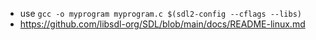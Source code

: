 - use `gcc -o myprogram myprogram.c $(sdl2-config --cflags --libs)`
- https://github.com/libsdl-org/SDL/blob/main/docs/README-linux.md
